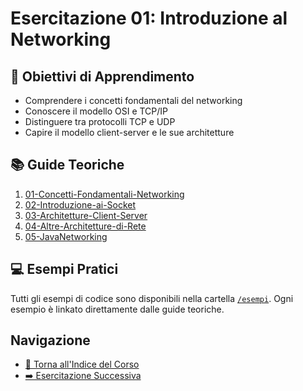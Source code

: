 # Esercitazione 01: Introduzione al Networking

## 🎯 Obiettivi di Apprendimento
- Comprendere i concetti fondamentali del networking
- Conoscere il modello OSI e TCP/IP
- Distinguere tra protocolli TCP e UDP
- Capire il modello client-server e le sue architetture

## 📚 Guide Teoriche
1. [01-Concetti-Fondamentali-Networking](01-Concetti-Fondamentali-Networking.md)
2. [02-Introduzione-ai-Socket](02-Introduzione-ai-Socket.md)
3. [03-Architetture-Client-Server](03-Architetture-Client-Server.md)
4. [04-Altre-Architetture-di-Rete](04-Altre-Architetture-di-Rete.md)
5. [05-JavaNetworking](05-JavaNetworking.md)

## 💻 Esempi Pratici
Tutti gli esempi di codice sono disponibili nella cartella [`/esempi`](./esempi/). Ogni esempio è linkato direttamente dalle guide teoriche.

## Navigazione 
- [📑 Torna all'Indice del Corso](../README.md)
- [➡️ Esercitazione Successiva](../02-Ambiente-Sviluppo/README.md)
